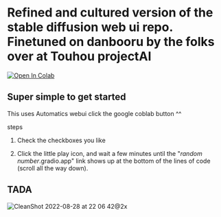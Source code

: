 # Refined and cultured version of the stable diffusion web ui repo. Finetuned on danbooru by the folks over at Touhou projectAI
[![Open In Colab](https://colab.research.google.com/assets/colab-badge.svg)](https://colab.research.google.com/github/ptrKami/sd-webui-colab-simplified-with-optional-Anime-Weights/blob/main/Stable_Diffusion_WebUi_Simplified.ipynb)

## Super simple to get started

This uses Automatics webui
click the google coblab button ^^

steps
1. Check the checkboxes you like 

5. Click the little play icon, and wait a few minutes until the "*random number*.gradio.app" link shows up at the bottom of the lines of code (scroll all the way down).

## TADA 
![CleanShot 2022-08-28 at 22 06 42@2x](https://user-images.githubusercontent.com/463317/187121044-40210fd8-ca80-4bab-bd90-3b749e06c8fb.jpg)
